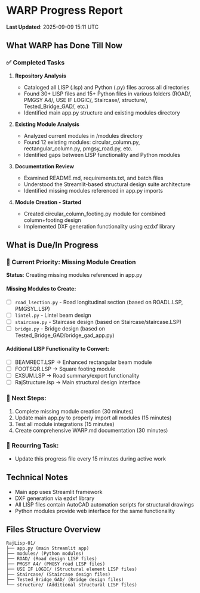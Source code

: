 # WARP Progress Report
**Last Updated**: 2025-09-09 15:11 UTC

## What WARP has Done Till Now

### ✅ Completed Tasks
1. **Repository Analysis**
   - Cataloged all LISP (.lsp) and Python (.py) files across all directories
   - Found 30+ LISP files and 15+ Python files in various folders (ROAD/, PMGSY A4/, USE IF LOGIC/, Staircase/, structure/, Tested_Bridge_GAD/, etc.)
   - Identified main app.py structure and existing modules directory

2. **Existing Module Analysis**
   - Analyzed current modules in /modules directory
   - Found 12 existing modules: circular_column.py, rectangular_column.py, pmgsy_road.py, etc.
   - Identified gaps between LISP functionality and Python modules

3. **Documentation Review**
   - Examined README.md, requirements.txt, and batch files
   - Understood the Streamlit-based structural design suite architecture
   - Identified missing modules referenced in app.py imports

4. **Module Creation - Started**
   - Created circular_column_footing.py module for combined column+footing design
   - Implemented DXF generation functionality using ezdxf library

## What is Due/In Progress

### 🚧 Current Priority: Missing Module Creation
**Status**: Creating missing modules referenced in app.py

#### Missing Modules to Create:
- [ ] `road_lsection.py` - Road longitudinal section (based on ROADL.LSP, PMGSYL.LSP)
- [ ] `lintel.py` - Lintel beam design
- [ ] `staircase.py` - Staircase design (based on Staircase/staircase.LSP)
- [ ] `bridge.py` - Bridge design (based on Tested_Bridge_GAD/bridge_gad_app.py)

#### Additional LISP Functionality to Convert:
- [ ] BEAMRECT.LSP → Enhanced rectangular beam module
- [ ] FOOTSQR.LSP → Square footing module  
- [ ] EXSUM.LSP → Road summary/export functionality
- [ ] RajStructure.lsp → Main structural design interface

### 🎯 Next Steps:
1. Complete missing module creation (30 minutes)
2. Update main app.py to properly import all modules (15 minutes)
3. Test all module integrations (15 minutes)
4. Create comprehensive WARP.md documentation (30 minutes)

### 🔄 Recurring Task:
- Update this progress file every 15 minutes during active work

## Technical Notes
- Main app uses Streamlit framework
- DXF generation via ezdxf library
- All LISP files contain AutoCAD automation scripts for structural drawings
- Python modules provide web interface for the same functionality

## Files Structure Overview
```
RajLisp-01/
├── app.py (main Streamlit app)
├── modules/ (Python modules)
├── ROAD/ (Road design LISP files)
├── PMGSY A4/ (PMGSY road LISP files)  
├── USE IF LOGIC/ (Structural element LISP files)
├── Staircase/ (Staircase design files)
├── Tested_Bridge_GAD/ (Bridge design files)
└── structure/ (Additional structural LISP files)
```
